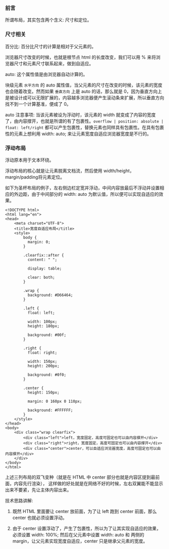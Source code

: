 
### 前言

所谓布局，其实包含两个含义: 尺寸和定位。

### 尺寸相关

百分比: 百分比尺寸的计算是相对于父元素的。

浏览器尺寸改变的时候，也就是根节点 html 的长度改变，我们可以用 % 来将浏览器尺寸和元素尺寸联系起来，做到自适应。

auto: 这个属性值是由浏览器自动计算的。

块级元素 `水平方向` 的 auto 属性值，当父元素的尺寸在改变的时候，该元素的宽度也会随着改变。然而如果 `垂直方向` 上是 auto 的话，那么就是 0，因为垂直方向上是被设计成可以无限扩展的，内容越多浏览器便产生滚动条来扩展，所以垂直方向找不到一个计算基准，便成了 0。

auto 注意事项: 当该元素被设为浮动时，该元素的 width 就变成了内容的宽度了，由内容撑开，也就是所谓的有了包裹性。`overflow | position: absolute | float: left/right` 都可以产生包裹性，替换元素也同样具有包裹性。在具有包裹性的元素上想利用 width: auto; 来让元素宽度自适应浏览器宽度是不行的。

### 浮动布局

浮动原本用于文本环绕。

浮动布局的核心就是让元素脱离文档流，然后使用 width/height，margin/padding将元素定位。

如下为圣杯布局的例子，左右侧边栏定宽并浮动，中间内容放最后不浮动并设置相应的外边距，由于中间部分的 width: auto 为默认值，所以便可以实现自适应的效果。

    <!DOCTYPE html>
    <html lang="en">
    <head>
        <meta charset="UTF-8">
        <title>宽度自适应布局</title>
        <style>
            body {
              margin: 0;
            }

            .clearfix::after {
              content: " ";

              display: table;

              clear: both;
            }

            .wrap {
              background: #D66464;
            }

            .left {
              float: left;

              width: 100px;
              height: 180px;

              background: #00f;
            }

            .right {
              float: right;

              width: 150px;
              height: 200px;

              background: #0f0;
            }

            .center {
              height: 150px;

              margin: 0 160px 0 110px;

              background: #FFFFFF;
            }
        </style>
    </head>
    <body>
        <div class="wrap clearfix">
            <div class="left">left，宽度固定，高度可固定也可以由内容撑开</div>
            <div class="right">right，宽度固定，高度可固定也可以由内容撑开</div>
            <div class="center">center，可以自适应浏览器宽度，高度可固定也可以由内容撑开</div>
        </div>
    </body>
    </html>

上述三列布局的双飞变种（就是在 HTML 中 center 部分也就是内容区提到最前面，内容先行渲染）， 这样做的好处就是在网络不好的时候，左右双翼能不能显示出来不要紧，先让主体内容出来。

技术思路讲解:

1) 既然 HTML 里面要让 center 放前面，为了让 left 跑到 center 前面，那么 center 也就必须设置浮动。

2) 由于 center 设置浮动了，产生了包裹性，所以为了让其实现自适应的效果，必须设置 width: 100%; 然后在父元素中设置 width: auto 和 两侧的 margin，让父元素实现宽度自适应，center 只是继承父元素的宽度。


    <!DOCTYPE html>
    <html lang="en">
    <head>
        <meta charset="UTF-8">
        <title>宽度自适应布局</title>
        <style>
            body {
                margin: 0;
            }

            .wrap {
                margin-left: 100px;
                margin-right: 150px;

                background-color: #FBD570;
            }

            .clearfix::after {
                content: " ";

                display: table;

                clear: both;
            }

            .left {
                float: left;

                width: 100px;
                height: 180px;

                margin-left: calc(-100% - 100px);

                background: #00f;
            }

            .right {
                float: right;

                width: 150px;
                height: 200px;

                margin-right: -150px;

                background: #0f0;
            }

            .center {
                float: left;

                width: 100%;
                height: 150px;

                background: #555;
            }
        </style>
    </head>
    <body>
        <div class="wrap clearfix">
            <div class="center">center，可以自适应浏览器宽度，高度可固定也可以由内容撑开</div>
            <div class="left">left，宽度固定，高度可固定也可以由内容撑开</div>
            <div class="right">right，宽度固定，高度可固定也可以由内容撑开</div>
        </div>
    </body>
    </html>

代码中我用到了 calc() 函数，如果本例中不使用 calc 函数，通过设置 wrap 左边距为 0, left 左边距 -100%, 然后在 center 中多加一层子块 div 设置 margin-left: 100px，可以达到同样的效果。

### 普通流布局

基线基础知识学习: inline-block 默认是基线对齐的。基线根据有文字和没有文字两种情况是不同的:

1) 无文字: 基线是容器的 margin-bottom 下边缘。跟容器内部的元素没有一点的关系，就算内部元素与容器发生了外边距合并也没有任何的影响。

2) 有文字: 最后一行文字的下边缘，无论文字在什么子元素容器内或在什么位置都没有任何的关系。

使用 inline-block 进行圣杯布局, 自适应性是通过 .wrap 的 width: auto 和 center 的 width: 100% 实现的:

    <!DOCTYPE html>
    <html lang="en">
    <head>
        <meta charset="UTF-8">
        <title>宽度自适应布局</title>
        <style>
            body {
                margin: 0;
            }

            .wrap {
                margin-left: 100px;
                margin-right: 150px;

                font-size: 0;

                background-color: #fbd570;
            }

            .wrap * {
                font-size: 1rem;
            }

            .left {
                display: inline-block;

                vertical-align: top

                width: 100px;
                height: 180px;

                margin-left: -100px;

                background-color: #00f;
            }

            .right {
                display: inline-block;

                vertical-align: top;

                width: 150px;
                height: 200px;

                margin-right: -150px;

                background-color: #0f0;
            }

            .center {
                display: inline-block;

                vertical-align: top;

                width: 100%;
                min-width: 150px;
                height: 150px;

                background-color: #b373da;
            }
        </style>
    </head>
    <body>
        <div class="wrap">
            <div class="left">left，宽度高度固定</div>
            <div class="center">center，可以自适应浏览器宽度，高度固定</div>
            <div class="right">right，宽度高度固定</div>
        </div>
    </body>
    </html>

双飞实现的话，注意 html 的顺序是 `center>right>left` 并且改变左栏的 margin-left: calc(-100% - 100px) 就可以了（`html>left>right` 顺序的话就达不到预期的效果）。

如果不能使用 calc 的话，可以在 center 里面在加一层，跟浮动一样的处理方式。不过最简单的方式是通过使用 css3 的 box-sizing 属性来实现。

    <!DOCTYPE html>
    <html lang="en">
    <head>
        <meta charset="UTF-8">
        <title>宽度自适应布局</title>
        <style>
            body {
                margin: 0;
            }

            .wrap {
                margin-right: 150px;

                font-size: 0;

                background-color: #fbd570;
            }

            .wrap * {
                font-size: 1rem;
            }

            .left {
                display: inline-block;

                vertical-align: top;

                width: 100px;
                height: 180px;

                margin-left: -100%;

                background-color: #00f;
            }

            .right {
                display: inline-block;

                vertical-align: top;

                width: 150px;
                height: 200px;

                margin-right: -150px;

                background-color: #0f0;
            }

            .center {
                display: inline-block;
                box-sizing: border-box;

                vertical-align: top;

                width: 100%;
                min-width: 150px;
                height: 150px;

                padding-left: 100px;

                background-color: #b373da;
                background-clip: content-box;
                background-origin: content-box;
            }
        </style>
    </head>
    <body>
        <div class="wrap">
            <div class="center">center，可以自适应浏览器宽度，高度固定</div>
            <div class="right">right，宽度高度固定</div>
            <div class="left">left，宽度高度固定</div>
        </div>
    </body>
    </html>

### 绝对定位

基础知识补充:

absolute 定位的基准是最近的 非static 定位父元素，而 fixed 是相对于 html 根节点的定位。

两种定位都会脱离普通流。

absolute 定位中 top: 0; left: 0; 的位置在父元素的 padding-box 左上角。

    <!DOCTYPE html>
    <html lang="en">
    <head>
        <meta charset="UTF-8">
        <title>宽度自适应布局</title>
        <style>
            body {
                margin: 0;
            }

            .wrap {
                position: relative;

                height: 250px;

                margin-left: 100px;
                margin-right: 150px;

                background-color: #fbd570;
            }

            .left {
                position: absolute;
                top: 0;
                left: -100px;

                width: 100px;
                height: 180px;

                background-color: #00f;
            }

            .right {
                position: absolute;
                top: 0;
                right: 0;

                width: 150px;
                height: 200px;

                margin-right: -150px;

                background-color: #0f0;
            }

            .center {
                position: absolute;
                top: 0;
                left: 0;

                width: 100%;
                min-width: 150px;
                height: 150px;

                background-color: #b373da;
            }
        </style>
    </head>
    <body>
        <div class="wrap">
            <div class="left">left，宽度高度固定</div>
            <div class="center">center，可以自适应浏览器宽度，高度固定</div>
            <div class="right">right，宽度高度固定</div>
        </div>
    </body>
    </html>

双飞的话就改变一下 html 的顺序就可以了: `center>left>right`。

### 弹性盒子

[阮一峰老师的博文](http://www.ruanyifeng.com/blog/2015/07/flex-grammar.html) 已经详细地对弹性盒子语法进行了总结，下面的示例代码也是出自于他的博客文章。

基础知识点补充:

max-width: 768px 等价于 <768px

min-width: 768px 等价于 >=768px

圣杯布局代码如下:

    <!DOCTYPE html>
    <html lang="en">
    <head>
        <meta charset="UTF-8">
        <title>宽度自适应布局</title>
        <style>
            body {
                margin: 0;
            }

            .HolyGrail {
                display: flex;
                flex-direction: column;

                min-height: 100vh;
            }

            header,
            footer {
                flex: 1;
            }

            .HolyGrail-body {
                display: flex;
                flex: 1;
            }

            .HolyGrail-content {
                flex: 1;
            }

            .HolyGrail-nav,
            .HolyGrail-ads {
                flex: 0 0 12em;
            }

            @media (max-width: 768px) {
                .HolyGrail-body {
                    flex-direction: column;
                    flex: 1;
                }

                .HolyGrail-nav,
                .HolyGrail-ads,
                .HolyGrail-content {
                    flex: auto;
                }
            }
        </style>
    </head>
    <body class="HolyGrail">
        <header>...</header>
        <div class="HolyGrail-body">
            <nav class="HolyGrail-nav">
                vt. 切成方块 n. 骰子 vi. 掷骰子 n. (Dice)人名；(英)戴斯
            </nav>
            <main class="HolyGrail-content">
                DICE，全称EA Digital Illusions Creative Entertainment AB，又称EA DICE，是美国艺电旗下的一个游戏工作室，总部位于瑞典斯德哥尔摩。DICE最成功的游戏是其出品的战地系列游戏。关于游戏用具或赌具“dice”，请阅读“骰子”或“色子”词条
            </main>
            <aside class="HolyGrail-ads">
                挤他车以占领先地位(或有利位置)，紧逼抢挡 (两个驾驶员之间的)近距离追逐，抢拉追逐，紧逼抢挡，争夺有利位置的一场势均力敌的比赛
            </aside>
        </div>
        <footer>...</footer>
    </body>
    </html>

双飞的话，将 .HolyGrail-body 中的元素顺序改为 `.HolyGrail-content > .HolyGrail-nav > .HolyGrail-ads` 并且设置 .HolyGrail-nav 的 order: -1 即可实现。

### References

[茄果](http://www.cnblogs.com/qieguo/p/5421252.html)

[阮一峰](http://www.ruanyifeng.com/blog/2015/07/flex-grammar.html)

